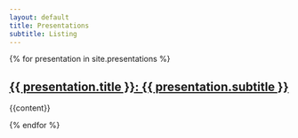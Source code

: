```yaml
---
layout: default
title: Presentations
subtitle: Listing
---
```

<div class="presentations">
    {% for presentation in site.presentations %}
       <h2><a href="{{ presentation.url | prepend: site.baseurl }}"><span class="presentation-title">{{ presentation.title }}</span>: <span class="presentation-subtitle">{{ presentation.subtitle }}</span></a></h2>
       <p>{{content}}</p>
    {% endfor %}
</div>
